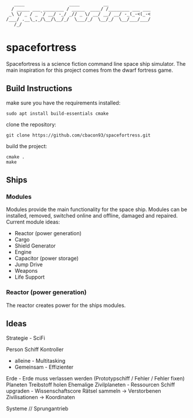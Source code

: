       ____                 ____         __
      / _____ ___ ________ / _____  ____/ /________ ___ ___
     _\ \/ _ / _ `/ __/ -_/ _// _ \/ __/ __/ __/ -_(_-<(_-<
    /___/ .__\_,_/\__/\__/_/  \___/_/  \__/_/  \__/___/___/
       /_/


# spacefortress
Spacefortress is a science fiction command line space ship simulator.
The main inspiration for this project comes from the dwarf fortress game.


## Build Instructions
make sure you have the requirements installed:
```
sudo apt install build-essentials cmake
```
clone the repository:
```
git clone https://github.com/cbacon93/spacefortress.git
```
build the project:
```
cmake .
make
```  


## Ships
### Modules
Modules provide the main functionality for the space ship. Modules can be installed, removed,
switched online and offline, damaged and repaired.  
Current module ideas:  
- Reactor (power generation)  
- Cargo  
- Shield Generator  
- Engine  
- Capacitor  (power storage)  
- Jump Drive  
- Weapons  
- Life Support  

### Reactor (power generation)
The reactor creates power for the ships modules.


## Ideas
Strategie - SciFi

Person
Schiff Kontroller
- alleine - Multitasking
- Gemeinsam - Effizienter

Erde - Erde muss verlassen werden
(Prototypschiff / Fehler / Fehler fixen)
Planeten Treibstoff holen
Ehemalige Zivilplaneten - Ressourcen
Schiff upgraden - Wissenschaftscore
Rätsel sammeln -> Verstorbenen Zivilisationen -> Koordinaten

Systeme // Sprungantrieb
